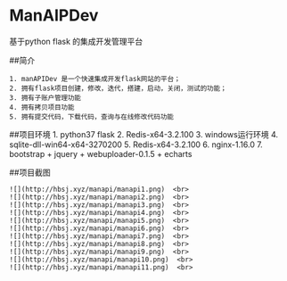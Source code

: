 # ManAIPDev
基于python flask 的集成开发管理平台

##简介

    1. manAPIDev 是一个快速集成开发flask网站的平台；
    2. 拥有flask项目创建，修改，迭代，搭建，启动，关闭，测试的功能；
    3. 拥有子账户管理功能
    4. 拥有拷贝项目功能
    5. 拥有提交代码，下载代码，查询与在线修改代码功能
    

##项目环境
    1. python37 flask
    2. Redis-x64-3.2.100
    3. windows运行环境
    4. sqlite-dll-win64-x64-3270200
    5. Redis-x64-3.2.100
    6. nginx-1.16.0
    7. bootstrap + jquery + webuploader-0.1.5 + echarts


##项目截图
    
    ![](http://hbsj.xyz/manapi/manapi1.png)  <br>
    ![](http://hbsj.xyz/manapi/manapi2.png)  <br>
    ![](http://hbsj.xyz/manapi/manapi3.png)  <br>
    ![](http://hbsj.xyz/manapi/manapi4.png)  <br>
    ![](http://hbsj.xyz/manapi/manapi5.png)  <br>
    ![](http://hbsj.xyz/manapi/manapi6.png)  <br>
    ![](http://hbsj.xyz/manapi/manapi7.png)  <br>
    ![](http://hbsj.xyz/manapi/manapi8.png)  <br>
    ![](http://hbsj.xyz/manapi/manapi9.png)  <br>
    ![](http://hbsj.xyz/manapi/manapi10.png)  <br>
    ![](http://hbsj.xyz/manapi/manapi11.png)  <br>
